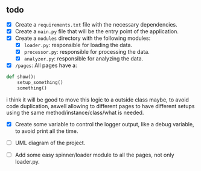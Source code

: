 ## todo

- [X] Create a `requirements.txt` file with the necessary dependencies.
- [X] Create a `main.py` file that will be the entry point of the application.
- [X] Create a `modules` directory with the following modules:
  - [X] `loader.py`: responsible for loading the data.
  - [X] `processor.py`: responsible for processing the data.
  - [X] `analyzer.py`: responsible for analyzing the data.

- [X] `/pages`: All pages have a:
  
```python
def show():
    setup_something()
    something()

```

  i think it will be good to move this logic to a outside class maybe, to avoid code duplication,
  aswell allowing to different pages to have different setups using the same method/instance/class/what is needed.

- [X] Create some variable to control the logger output, like a debug variable, to avoid print all the time.

- [ ] UML diagram of the project.

- [ ] Add some easy spinner/loader module to all the pages, not only loader.py.
  
